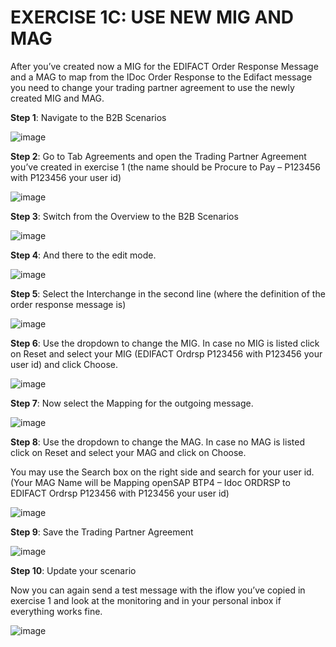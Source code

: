 # **EXERCISE 1C: USE NEW MIG AND MAG**

After you’ve created now a MIG for the EDIFACT Order Response Message and a MAG to map from the IDoc Order Response to the Edifact message you need to change your trading partner agreement to use the newly created MIG and MAG.

**Step 1**: Navigate to the B2B Scenarios

![image](https://github.com/SAP-samples/integration-suite-b2b-exercises-basic/blob/main/exercises/Ex01/4/assets/4.1.png)


**Step 2**: Go to Tab Agreements and open the Trading Partner Agreement you’ve created in exercise 1 (the name should be Procure to Pay – P123456 with P123456 your user id)

![image](https://github.com/SAP-samples/integration-suite-b2b-exercises-basic/blob/main/exercises/Ex01/4/assets/4.2.png)


**Step 3**: Switch from the Overview to the B2B Scenarios

![image](https://github.com/SAP-samples/integration-suite-b2b-exercises-basic/blob/main/exercises/Ex01/4/assets/4.3.png)


**Step 4**: And there to the edit mode.

![image](https://github.com/SAP-samples/integration-suite-b2b-exercises-basic/blob/main/exercises/Ex01/4/assets/4.4.png)


**Step 5**: Select the Interchange in the second line (where the definition of the order response message is)

![image](https://github.com/SAP-samples/integration-suite-b2b-exercises-basic/blob/main/exercises/Ex01/4/assets/4.5.png)


**Step 6**: Use the dropdown to change the MIG. In case no MIG is listed click on Reset and select your MIG (EDIFACT Ordrsp P123456 with P123456 your user id) and click Choose.

![image](https://github.com/SAP-samples/integration-suite-b2b-exercises-basic/blob/main/exercises/Ex01/4/assets/4.6.png)


**Step 7**: Now select the Mapping for the outgoing message.

![image](https://github.com/SAP-samples/integration-suite-b2b-exercises-basic/blob/main/exercises/Ex01/4/assets/4.7.png)


**Step 8**: Use the dropdown to change the MAG. In case no MAG is listed click on Reset and select your MAG and click on Choose.

You may use the Search box on the right side and search for your user id. 
(Your MAG Name will be Mapping openSAP BTP4 – Idoc ORDRSP to EDIFACT Ordrsp P123456 with P123456 your user id) 

![image](https://github.com/SAP-samples/integration-suite-b2b-exercises-basic/blob/main/exercises/Ex01/4/assets/4.8.png)


**Step 9**: Save the Trading Partner Agreement

![image](https://github.com/SAP-samples/integration-suite-b2b-exercises-basic/blob/main/exercises/Ex01/4/assets/4.9.png)


**Step 10**: Update your scenario

Now you can again send a test message with the iflow you’ve copied in exercise 1 and look at the monitoring and in your personal inbox if everything works fine.

![image](https://github.com/SAP-samples/integration-suite-b2b-exercises-basic/blob/main/exercises/Ex01/4/assets/4.10.png)

